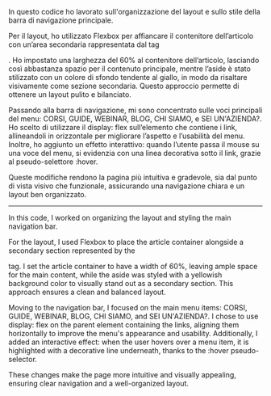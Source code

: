 In questo codice ho lavorato sull'organizzazione del layout e sullo stile della barra di navigazione principale.

Per il layout, ho utilizzato Flexbox per affiancare il contenitore dell’articolo con un’area secondaria rappresentata dal tag <aside>. Ho impostato una larghezza del 60% al contenitore dell’articolo, lasciando così abbastanza spazio per il contenuto principale, mentre l’aside è stato stilizzato con un colore di sfondo tendente al giallo, in modo da risaltare visivamente come sezione secondaria. Questo approccio permette di ottenere un layout pulito e bilanciato.

Passando alla barra di navigazione, mi sono concentrato sulle voci principali del menu: CORSI, GUIDE, WEBINAR, BLOG, CHI SIAMO, e SEI UN'AZIENDA?. Ho scelto di utilizzare il display: flex sull’elemento che contiene i link, allineandoli in orizzontale per migliorare l’aspetto e l’usabilità del menu. Inoltre, ho aggiunto un effetto interattivo: quando l’utente passa il mouse su una voce del menu, si evidenzia con una linea decorativa sotto il link, grazie al pseudo-selettore :hover.

Queste modifiche rendono la pagina più intuitiva e gradevole, sia dal punto di vista visivo che funzionale, assicurando una navigazione chiara e un layout ben organizzato.


-----------------------------------------------------------------------------------------------------------------------------------------------------------------------------------------

In this code, I worked on organizing the layout and styling the main navigation bar.

For the layout, I used Flexbox to place the article container alongside a secondary section represented by the <aside> tag. I set the article container to have a width of 60%, leaving ample space for the main content, while the aside was styled with a yellowish background color to visually stand out as a secondary section. This approach ensures a clean and balanced layout.

Moving to the navigation bar, I focused on the main menu items: CORSI, GUIDE, WEBINAR, BLOG, CHI SIAMO, and SEI UN'AZIENDA?. I chose to use display: flex on the parent element containing the links, aligning them horizontally to improve the menu's appearance and usability. Additionally, I added an interactive effect: when the user hovers over a menu item, it is highlighted with a decorative line underneath, thanks to the :hover pseudo-selector.

These changes make the page more intuitive and visually appealing, ensuring clear navigation and a well-organized layout.

